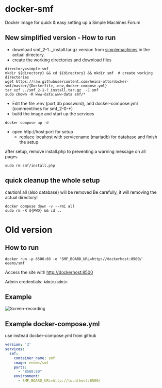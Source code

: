 # docker-smf
Docker image for quick & easy setting up a Simple Machines Forum
## New simplified version - How to run
* download smf_2-1.._install.tar.gz version from [simplemachines](https://download.simplemachines.org/) in the actual directory.
* create the working directories and download files 
```
directory=simple-smf
mkdir ${directory} && cd ${directory} && mkdir smf  # create working directories
wget https://raw.githubusercontent.com/heinz-otto/docker-smf/master/{Dockerfile,.env,docker-compose.yml}
tar xzf ../smf_2-1-?_install.tar.gz  -C smf
sudo chown -R www-data:www-data smf/*
```
* Edit the file .env (port,db password), and docker-compose.yml (commentlines for smf_2-0-*)
* build the image and start up the services
```
docker compose up -d
```
* open http://host:port for setup
  * replace locahost with servicename (mariadb) for database and finish the setup

after setup, remove install.php to preventing a warning message on all pages
```
sudo rm smf/install.php
```
## quick cleanup the whole setup 
caution! all (also database) will be removed
Be carefully, it will removing the actual directory! 
```
docker compose down -v --rmi all
sudo rm -R ${PWD} && cd ..
```
# Old version
## How to run

`docker run -p 8500:80 -e 'SMF_BOARD_URL=http://dockerhost:8500/' eeems/smf`

Access the site with <http://dockerhost:8500>

Admin credentials: `Admin/admin`

## Example
![Screen-recording](https://i.imgur.com/laKoSDV.gif)

## Example docker-compose.yml

use instead docker-compose.yml from github

```yaml
version: '3'
services:
  smf:
    container_name: smf
    image: eeems/smf
    ports:
      - "8500:80"
    environment:
      - SMF_BOARD_URL=http://localhost:8500/

```
